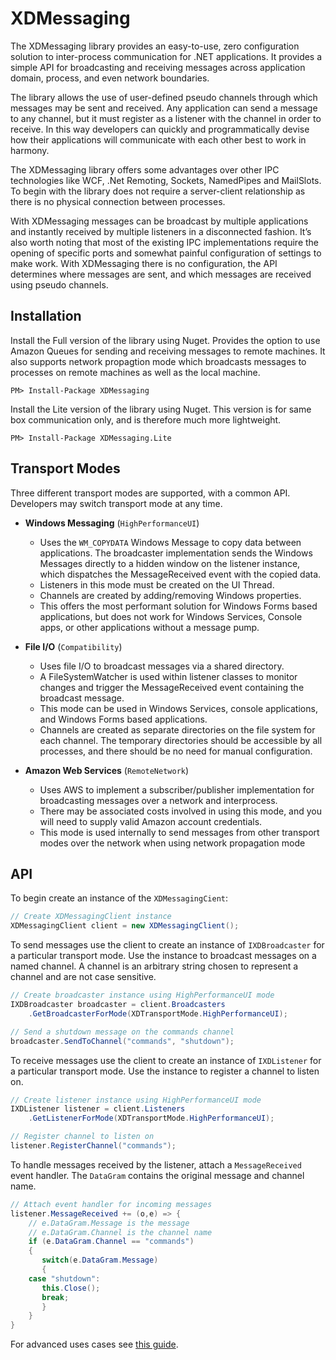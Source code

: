 # XDMessaging

The XDMessaging library provides an easy-to-use, zero configuration solution to inter-process communication for .NET applications. It provides a simple API for broadcasting and receiving messages across application domain, process, and even network boundaries.

The library allows the use of user-defined pseudo channels through which messages may be sent and received. Any application can send a message to any channel, but it must register as a listener with the channel in order to receive. In this way developers can quickly and programmatically devise how their applications will communicate with each other best to work in harmony.

The XDMessaging library offers some advantages over other IPC technologies like WCF, .Net Remoting, Sockets, NamedPipes and MailSlots. To begin with the library does not require a server-client relationship as there is no physical connection between processes.

With XDMessaging messages can be broadcast by multiple applications and instantly received by multiple listeners in a disconnected fashion. It’s also worth noting that most of the existing IPC implementations require the opening of specific ports and somewhat painful configuration of settings to make work. With XDMessaging there is no configuration, the API determines where messages are sent, and which messages are received using pseudo channels.

## Installation

Install the Full version of the library using Nuget. Provides the option to use Amazon Queues for sending and receiving messages to remote machines. It also supports network propagtion mode which broadcasts messages to processes on remote machines as well as the local machine. 

	PM> Install-Package XDMessaging
	
Install the Lite version of the library using Nuget. This version is for same box communication only, and is therefore much more lightweight.

	PM> Install-Package XDMessaging.Lite
	
## Transport Modes

Three different transport modes are supported, with a common API. Developers may switch transport mode at any time.
- **Windows Messaging** (`HighPerformanceUI`)
  - Uses the `WM_COPYDATA` Windows Message to copy data between applications. The broadcaster implementation sends the Windows Messages directly to a hidden window on the listener instance, which dispatches the MessageReceived event with the copied data.
  - Listeners in this mode must be created on the UI Thread.
  - Channels are created by adding/removing Windows properties.
  - This offers the most performant solution for Windows Forms based applications, but does not work for Windows Services, Console apps, or other applications without a message pump.
  
- **File I/O** (`Compatibility`)
  - Uses file I/O to broadcast messages via a shared directory.
  - A FileSystemWatcher is used within listener classes to monitor changes and trigger the MessageReceived event containing the broadcast message.
  - This mode can be used in Windows Services, console applications, and Windows Forms based applications.
  - Channels are created as separate directories on the file system for each channel. The temporary directories should be accessible by all processes, and there should be no need for manual configuration.
  
- **Amazon Web Services** (`RemoteNetwork`)
  - Uses AWS to implement a subscriber/publisher implementation for broadcasting messages over a network and interprocess.
  - There may be associated costs involved in using this mode, and you will need to supply valid Amazon account credentials.
  - This mode is used internally to send messages from other transport modes over the network when using network propagation mode

## API

To begin create an instance of the `XDMessagingCient`:

```csharp
// Create XDMessagingClient instance
XDMessagingClient client = new XDMessagingClient();
```

To send messages use the client to create an instance of `IXDBroadcaster` for a particular transport mode. Use the instance to broadcast messages on a named channel. A channel is an arbitrary string chosen to represent a channel and are not case sensitive.

```csharp
// Create broadcaster instance using HighPerformanceUI mode
IXDBroadcaster broadcaster = client.Broadcasters
    .GetBroadcasterForMode(XDTransportMode.HighPerformanceUI);

// Send a shutdown message on the commands channel
broadcaster.SendToChannel("commands", "shutdown");
```

To receive messages use the client to create an instance of `IXDListener` for a particular transport mode. Use the instance to register a channel to listen on.

```csharp
// Create listener instance using HighPerformanceUI mode
IXDListener listener = client.Listeners
    .GetListenerForMode(XDTransportMode.HighPerformanceUI);

// Register channel to listen on
listener.RegisterChannel("commands");
```

To handle messages received by the listener, attach a `MessageReceived` event handler. The `DataGram` contains the original message and channel name.

```csharp
// Attach event handler for incoming messages
listener.MessageReceived += (o,e) => {
    // e.DataGram.Message is the message
    // e.DataGram.Channel is the channel name
    if (e.DataGram.Channel == "commands")
    {
       switch(e.DataGram.Message)
       {
	case "shutdown":
	   this.Close();
	   break;
       }
    }
}
```
	
For advanced uses cases see [this guide](http://thecodeking.co.uk/project/xdmessaging/advanced/).
